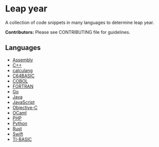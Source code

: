 # Leap year

A collection of code snippets in many languages to determine leap year.

**Contributors:** Please see CONTRIBUTING file for guidelines.

## Languages

* [Assembly](Assembly)
* [C++](C%2B%2B)
* [calculang](calculang)
* [C64BASIC](C64BASIC)
* [COBOL](COBOL)
* [FORTRAN](FORTRAN)
* [Go](Go)
* [Java](Java)
* [JavaScript](JavaScript)
* [Objective-C](Objective-C)
* [OCaml](OCaml)
* [PHP](PHP)
* [Python](Python)
* [Rust](Rust)
* [Swift](Swift)
* [TI-BASIC](TI-BASIC)
